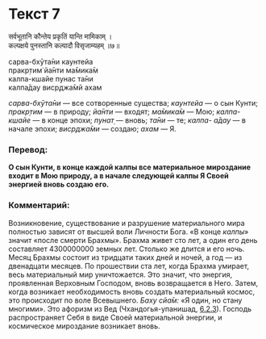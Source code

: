 # Текст 7

सर्वभूतानि कौन्तेय प्रकृतिं यान्ति मामिकाम् ।  
कल्पक्षये पुनस्तानि कल्पादौ विसृजाम्यहम् ॥७॥

сарва-бхӯта̄ни каунтейа  
пракр̣тим̇ йа̄нти ма̄мика̄м  
калпа-кшайе пунас та̄ни  
калпа̄дау виср̣джа̄мй ахам

_сарва-бхӯта̄ни_ — все сотворенные существа; _каунтейа_ — о сын Кунти; _пракр̣тим_ — в природу; _йа̄нти_ — входят; _ма̄мика̄м_ — Мою; _калпа-кшайе_ — в конце эпохи; _пунат̣_ — вновь; _та̄ни_ — те; _калпа- а̄дау_ — в начале эпохи; _виср̣джа̄ми_ — создаю; _ахам_ — Я.

### Перевод:

**О сын Кунти, в конце каждой калпы все материальное мироздание входит в Мою природу, а в начале следующей калпы Я Своей энергией вновь создаю его.**

### Комментарий:

Возникновение, существование и разрушение материального мира полностью зависят от высшей воли Личности Бога. «В конце _калпы_» значит «после смерти Брахмы». Брахма живет сто лет, а один его день составляет 4300000000 земных лет. Столько же длится и его ночь. Месяц Брахмы состоит из тридцати таких дней и ночей, а год — из двенадцати месяцев. По прошествии ста лет, когда Брахма умирает, весь материальный мир уничтожается. Это значит, что энергия, проявленная Верховным Господом, вновь возвращается в Него. Затем, когда возникает необходимость вновь создать материальный космос, это происходит по воле Всевышнего. _Баху сйа̄м:_ «Я один, но стану многими». Это афоризм из Вед (Чхандогья-упанишад, [6.2.3](#)). Господь распространяет Себя в виде Своей материальной энергии, и космическое мироздание возникает вновь.